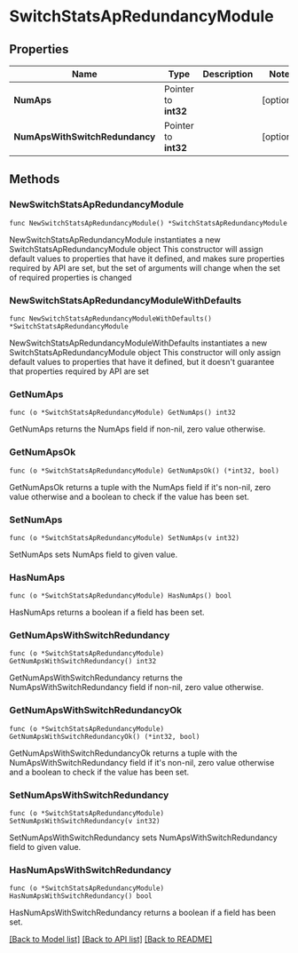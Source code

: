 # SwitchStatsApRedundancyModule

## Properties

Name | Type | Description | Notes
------------ | ------------- | ------------- | -------------
**NumAps** | Pointer to **int32** |  | [optional] 
**NumApsWithSwitchRedundancy** | Pointer to **int32** |  | [optional] 

## Methods

### NewSwitchStatsApRedundancyModule

`func NewSwitchStatsApRedundancyModule() *SwitchStatsApRedundancyModule`

NewSwitchStatsApRedundancyModule instantiates a new SwitchStatsApRedundancyModule object
This constructor will assign default values to properties that have it defined,
and makes sure properties required by API are set, but the set of arguments
will change when the set of required properties is changed

### NewSwitchStatsApRedundancyModuleWithDefaults

`func NewSwitchStatsApRedundancyModuleWithDefaults() *SwitchStatsApRedundancyModule`

NewSwitchStatsApRedundancyModuleWithDefaults instantiates a new SwitchStatsApRedundancyModule object
This constructor will only assign default values to properties that have it defined,
but it doesn't guarantee that properties required by API are set

### GetNumAps

`func (o *SwitchStatsApRedundancyModule) GetNumAps() int32`

GetNumAps returns the NumAps field if non-nil, zero value otherwise.

### GetNumApsOk

`func (o *SwitchStatsApRedundancyModule) GetNumApsOk() (*int32, bool)`

GetNumApsOk returns a tuple with the NumAps field if it's non-nil, zero value otherwise
and a boolean to check if the value has been set.

### SetNumAps

`func (o *SwitchStatsApRedundancyModule) SetNumAps(v int32)`

SetNumAps sets NumAps field to given value.

### HasNumAps

`func (o *SwitchStatsApRedundancyModule) HasNumAps() bool`

HasNumAps returns a boolean if a field has been set.

### GetNumApsWithSwitchRedundancy

`func (o *SwitchStatsApRedundancyModule) GetNumApsWithSwitchRedundancy() int32`

GetNumApsWithSwitchRedundancy returns the NumApsWithSwitchRedundancy field if non-nil, zero value otherwise.

### GetNumApsWithSwitchRedundancyOk

`func (o *SwitchStatsApRedundancyModule) GetNumApsWithSwitchRedundancyOk() (*int32, bool)`

GetNumApsWithSwitchRedundancyOk returns a tuple with the NumApsWithSwitchRedundancy field if it's non-nil, zero value otherwise
and a boolean to check if the value has been set.

### SetNumApsWithSwitchRedundancy

`func (o *SwitchStatsApRedundancyModule) SetNumApsWithSwitchRedundancy(v int32)`

SetNumApsWithSwitchRedundancy sets NumApsWithSwitchRedundancy field to given value.

### HasNumApsWithSwitchRedundancy

`func (o *SwitchStatsApRedundancyModule) HasNumApsWithSwitchRedundancy() bool`

HasNumApsWithSwitchRedundancy returns a boolean if a field has been set.


[[Back to Model list]](../README.md#documentation-for-models) [[Back to API list]](../README.md#documentation-for-api-endpoints) [[Back to README]](../README.md)


